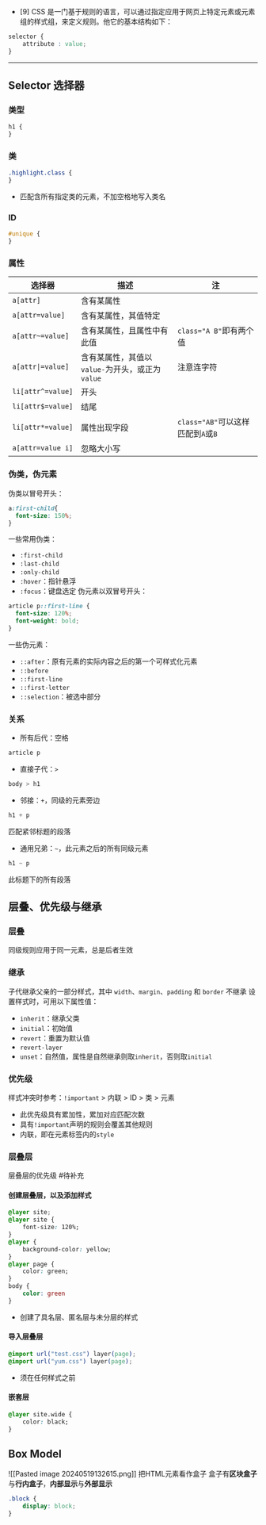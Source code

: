 - [9] CSS 是一门基于规则的语言，可以通过指定应用于网页上特定元素或元素组的样式组，来定义规则。他它的基本结构如下：

```css
selector {
    attribute : value;
}
```
---
## Selector 选择器
### 类型
```css
h1 {
}
```
### 类
```css
.highlight.class {
}
```
- 匹配含所有指定类的元素，不加空格地写入类名
### ID
```css
#unique {
}
```
### 属性
| 选择器               | 描述                              | 注                          |
| ----------------- | ------------------------------- | -------------------------- |
| `a[attr]`         | 含有某属性                           |                            |
| `a[attr=value]`   | 含有某属性，其值特定                      |                            |
| `a[attr~=value]`  | 含有某属性，且属性中有此值                   | `class="A B"`即有两个值         |
| `a[attr\|=value]` | 含有某属性，其值以`value-`为开头，或正为`value` | 注意连字符                      |
| `li[attr^=value]` | 开头                              |                            |
| `li[attr$=value]` | 结尾                              |                            |
| `li[attr*=value]` | 属性出现字段                          | `class="AB"`可以这样匹配到`A`或`B` |
| `a[attr=value i]` | 忽略大小写                           |                            |

### 伪类，伪元素
伪类以冒号开头：
```css
a:first-child{
  font-size: 150%;
}
```
一些常用伪类：
- `:first-child`
- `:last-child`
- `:only-child`
- `:hover`：指针悬浮
- `:focus`：键盘选定
伪元素以双冒号开头：
```css
article p::first-line {
  font-size: 120%;
  font-weight: bold;
}
```
一些伪元素：
- `::after`：原有元素的实际内容之后的第一个可样式化元素
- `::before`
- `::first-line`
- `::first-letter`
- `::selection`：被选中部分
### 关系
- 所有后代：空格
```css
article p
```
- 直接子代：`>`
```css
body > h1
```
- 邻接：`+`，同级的元素旁边
```css
h1 + p
```
匹配紧邻标题的段落
- 通用兄弟：`~`，此元素之后的所有同级元素
```css
h1 ~ p
```
此标题下的所有段落
## 层叠、优先级与继承
### 层叠
同级规则应用于同一元素，总是后者生效
### 继承
子代继承父亲的一部分样式，其中 `width`、`margin`、`padding` 和 `border` 不继承
设置样式时，可用以下属性值：
- `inherit`：继承父类
- `initial`：初始值
- `revert`：重置为默认值
- `revert-layer`
- `unset`：自然值，属性是自然继承则取`inherit`，否则取`initial`
### 优先级
样式冲突时参考：`!important` > 内联 > ID > 类 > 元素
- 此优先级具有累加性，累加对应匹配次数
- 具有`!important`声明的规则会覆盖其他规则
- 内联，即在元素标签内的`style`
### 层叠层
层叠层的优先级 #待补充
#### 创建层叠层，以及添加样式
```css
@layer site;
@layer site {
    font-size: 120%;
}
@layer {
    background-color: yellow;
}
@layer page {
    color: green;
}
body {
    color: green
}
```
- 创建了具名层、匿名层与未分层的样式
#### 导入层叠层
```css
@import url("test.css") layer(page);
@import url("yum.css") layer(page);
```
- 须在任何样式之前
#### 嵌套层
```css
@layer site.wide {
    color: black;
}
```
## Box Model
![[Pasted image 20240519132615.png]]
把HTML元素看作盒子
盒子有**区块盒子**与**行内盒子**，**内部显示**与**外部显示**
```css
.block {
    display: block;
}
```
